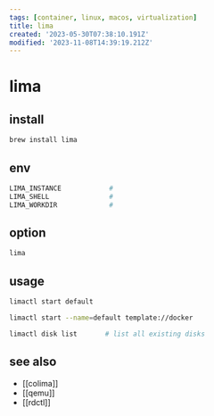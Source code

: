 ```yaml
---
tags: [container, linux, macos, virtualization]
title: lima
created: '2023-05-30T07:38:10.191Z'
modified: '2023-11-08T14:39:19.212Z'
---
```


# lima

## install

```sh
brew install lima
```

## env

```sh
LIMA_INSTANCE            # 
LIMA_SHELL               #
LIMA_WORKDIR             # 
```

## option

```sh
lima
```

## usage

```sh
limactl start default

limactl start --name=default template://docker

limactl disk list       # list all existing disks
```

## see also

- [[colima]]
- [[qemu]]
- [[rdctl]]

